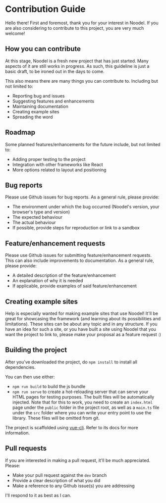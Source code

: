 # Contribution Guide

Hello there! First and foremost, thank you for your interest in Noodel. If you are also considering to contribute to this project, you are very much welcome! 

## How you can contribute

At this stage, Noodel is a fresh new project that has just started. Many aspects of it are still works in progress. As such, this guideline is just a basic draft, to be ironed out in the days to come. 

This also means there are many things you can contribute to. Including but not limited to:
- Reporting bug and issues
- Suggesting features and enhancements
- Maintaining documentation
- Creating example sites
- Spreading the word

## Roadmap

Some planned features/enhancements for the future include, but not limited to:
- Adding proper testing to the project
- Integration with other frameworks like React
- More options related to layout and positioning 

## Bug reports
Please use Github issues for bug reports. As a general rule, please provide:
- The environment under which the bug occurred (Noodel's version, your browser's type and version)
- The expected behaviour
- The actual behaviour
- If possible, provide steps for reproduction or link to a sandbox

## Feature/enhancement requests
Please use Github issues for submitting feature/enhancement requests. This can also include improvements to documentation. As a general rule, please provide:
- A detailed description of the feature/enhancement
- An explanation of why it is needed
- If applicable, provide examples of said feature/enhancement

## Creating example sites
Help is especially wanted for making example sites that use Noodel! It'll be great for showcasing the framework (and learning about its possibilities and limitations). These sites can be about any topic and in any structure. If you have an idea for such a site, or you have built a site using Noodel that you want the project to link to, please make your proposal as a feature request :)

## Building the project
After you've downloaded the project, do `npm install` to install all dependencies. 

You can then use either:
- `npm run build` to build the js bundle
- `npm run serve` to create a hot-reloading server that can serve your HTML pages for testing purposes. The built files will be automatically injected. Note that for this to work, you need to create an `index.html` page under the `public` folder in the project root, as well as a `main.ts` file under the `src` folder where you can write your entry point to use the library. These files will be omitted from git.

The project is scaffolded using [vue-cli](https://cli.vuejs.org/). Refer to its docs for more information.

## Pull requests
If you are interested in making a pull request, it'll be much appreciated. Please:
- Make your pull request against the `dev` branch
- Provide a clear description of what you did
- Make a reference to any Github issue(s) you are addressing

I'll respond to it as best as I can.